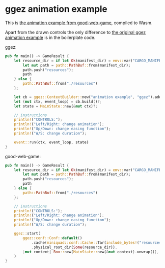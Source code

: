 # ggez animation example

This is [the animation example from good-web-game](https://github.com/ggez/good-web-game/blob/master/examples/animation.rs), compiled to Wasm.

Apart from the drawn controls the only difference to [the original ggez animation example](https://github.com/ggez/ggez/blob/devel/examples/animation.rs) is in the boilerplate code.

ggez:
```rust
pub fn main() -> GameResult {
    let resource_dir = if let Ok(manifest_dir) = env::var("CARGO_MANIFEST_DIR") {
        let mut path = path::PathBuf::from(manifest_dir);
        path.push("resources");
        path
    } else {
        path::PathBuf::from("./resources")
    };

    let cb = ggez::ContextBuilder::new("animation example", "ggez").add_resource_path(resource_dir);
    let (mut ctx, event_loop) = cb.build()?;
    let state = MainState::new(&mut ctx)?;

    // instructions
    println!("CONTROLS:");
    println!("Left/Right: change animation");
    println!("Up/Down: change easing function");
    println!("W/S: change duration");

    event::run(ctx, event_loop, state)
}
```

good-web-game:
```rust
pub fn main() -> GameResult {
    let resource_dir = if let Ok(manifest_dir) = env::var("CARGO_MANIFEST_DIR") {
        let mut path = path::PathBuf::from(manifest_dir);
        path.push("resources");
        path
    } else {
        path::PathBuf::from("./resources")
    };

    // instructions
    println!("CONTROLS:");
    println!("Left/Right: change animation");
    println!("Up/Down: change easing function");
    println!("W/S: change duration");

    ggez::start(
        ggez::conf::Conf::default()
            .cache(miniquad::conf::Cache::Tar(include_bytes!("resources.tar")))
            .physical_root_dir(Some(resource_dir)),
        |mut context| Box::new(MainState::new(&mut context).unwrap()),
    )
}
```
